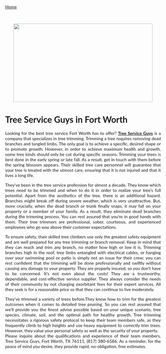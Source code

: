 
 
 <!DOCTYPE html>
<html>
<title>Tree Service Guys in Fort Worth</title>
<meta property="og:title" content="Tree Service Guys" />
<meta name="keywords" content="Tree Service Guys" />
<meta charset="UTF-8">
<meta name="viewport" content="width=device-width, initial-scale=1">
<link rel="stylesheet" href="https://www.w3schools.com/w3css/4/w3.css">
<link rel="icon" href="https://icons.iconarchive.com/icons/aha-soft/free-global-security/16/Global-Network-icon.png" type="image/gif" sizes="16x16">
<link rel="stylesheet" href="https://cdnjs.cloudflare.com/ajax/libs/font-awesome/4.7.0/css/font-awesome.min.css">
<style>
body {font-family: "Lato", sans-serif}
.mySlides {display: none}
</style>
<body>

<!-- Navbar -->
<div class="w3-top">
  <div class="w3-bar w3-black w3-card">
    <a class="w3-bar-item w3-button w3-padding-large w3-hide-medium w3-hide-large w3-right" href="javascript:void(0)" onclick="myFunction()" title="Toggle Navigation Menu"><i class="fa fa-bars"></i></a>
    <a href="#" class="w3-bar-item w3-button w3-padding-large">Home</a>
  
  </div>
</div>

<!-- Page content -->
<div class="w3-content" style="max-width:2000px;margin-top:46px">
  
  <!-- The Band Section -->
  <div class="w3-container w3-content w3-center w3-padding-64" style="max-width:900px" id="band">
    <h1 class="w3-wide"></h1>
    <p class="w3-opacity"><i></a></i></p> 
    <p class="w3-justify">
	
<p><a href="https://sites.google.com/view/tree-service-guys"><img style="display: block; margin-left: auto; margin-right: auto;" src="https://media.istockphoto.com/photos/arborist-up-a-tree-picture-id174532200?k=20&amp;m=174532200&amp;s=612x612&amp;w=0&amp;h=rWmr2aHF2D4YdgqBnazxLOguMdJXJinM422OicnALNo=" alt="" width="450" height="253" /></a></p>
<h1 style="text-align: justify;">Tree Service Guys in Fort Worth</h1>
<p style="text-align: justify;">Looking for the best tree service Fort Worth has to offer? <a href="https://sites.google.com/view/tree-service-guys"><strong>Tree Service Guys</strong></a> is a company that specializes in tree trimming. Trimming a tree requires removing dead branches and tangled limbs. The only goal is to achieve a specific, desired shape or to promote growth. However, in order to achieve maximum health and growth, some tree kinds should only be cut during specific seasons. Trimming your trees is best done in the early spring or late fall. As a result, get in touch with them before the spring blossom appears. Their skilled tree care personnel will guarantee that your tree is treated with the utmost care, ensuring that it is not injured and that it lives a long life.</p>
<p style="text-align: justify;">They've been in the tree service profession for almost a decade. They know which trees need to be trimmed and when to do it in order to realize your tree's full potential. Apart from the aesthetics of the tree, there is an additional hazard. Branches might break off during severe weather, which is very unattractive. But, more crucially, when the dead branch or trunk finally snaps, it may fall on your property or a member of your family. As a result, they eliminate dead branches during the trimming process. You can rest assured that you're in good hands with them. Their tree trimmers are professional, sober, courteous, and experienced employees who go way above their customer expectations.</p>
<p style="text-align: justify;">To ensure safety, their skilled tree climbers use only the greatest safety equipment and are well prepared for any tree trimming or branch removal. Keep in mind that they can reach and trim any branch, no matter how high or low it is. Trimming branches high in the roof, tree limbs entangled with electrical cables, or hanging over your swimming pool or patio is simply not an issue for their crew; you can rest confident that the trimming will be done professionally and swiftly without causing any damage to your property. They are properly insured, so you don't have to be concerned. It's not even about the costs! They are a trustworthy, dependable, and cost-effective service supplier. They always consider the needs of their community by not charging exorbitant fees for their expert services. All they seek is for a reasonable price so that they can continue to live moderately.</p>
<p style="text-align: justify;">They've trimmed a variety of trees before.They know how to trim for the greatest outcomes when it comes to detailed tree pruning. So you can rest assured that we'll provide you the finest advise possible based on your unique scenario, tree species, climate, soil, and the optimal path for healthy growth. Tree trimming necessitates a rigorous safety protocol to keep their team members safe, as they frequently climb to high heights and use heavy equipment to correctly trim trees. However, they value your personal safety as well as the security of your property.<br />Please inquire about the qualifications and experience of their team members. Tree Service Guys, Fort Worth, TX 76111, (817) 380-6586. As a reminder, for the peace of mind you desire, they provide rapid, no-obligation, free estimates.</p>

















<!-- Footer -->


</div>
</div>

</body>
</html>
